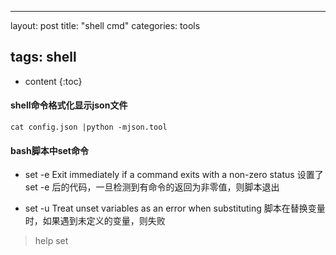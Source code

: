 
---
layout: post
title: "shell cmd"
categories: tools

tags: shell
---

* content
{:toc}

#### shell命令格式化显示json文件

```
cat config.json |python -mjson.tool
```

#### bash脚本中set命令

+ set -e Exit immediately if a command exits with a non-zero status
	设置了set -e 后的代码，一旦检测到有命令的返回为非零值，则脚本退出

+ set -u Treat unset variables as an error when substituting
    脚本在替换变量时，如果遇到未定义的变量，则失败

> help set


